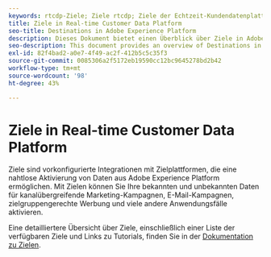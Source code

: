 ```yaml
---
keywords: rtcdp-Ziele; Ziele rtcdp; Ziele der Echtzeit-Kundendatenplattform
title: Ziele in Real-time Customer Data Platform
seo-title: Destinations in Adobe Experience Platform
description: Dieses Dokument bietet einen Überblick über Ziele in Adobe Experience Platform
seo-description: This document provides an overview of Destinations in Adobe Experience Platform
exl-id: 82f4bad2-a0e7-4f49-ac2f-412b5c5c35f3
source-git-commit: 0085306a2f5172eb19590cc12bc9645278bd2b42
workflow-type: tm+mt
source-wordcount: '98'
ht-degree: 43%

---
```


# Ziele in Real-time Customer Data Platform

Ziele sind vorkonfigurierte Integrationen mit Zielplattformen, die eine nahtlose Aktivierung von Daten aus Adobe Experience Platform ermöglichen. Mit Zielen können Sie Ihre bekannten und unbekannten Daten für kanalübergreifende Marketing-Kampagnen, E-Mail-Kampagnen, zielgruppengerechte Werbung und viele andere Anwendungsfälle aktivieren.

Eine detailliertere Übersicht über Ziele, einschließlich einer Liste der verfügbaren Ziele und Links zu Tutorials, finden Sie in der [Dokumentation zu Zielen](../../destinations/home.md).
